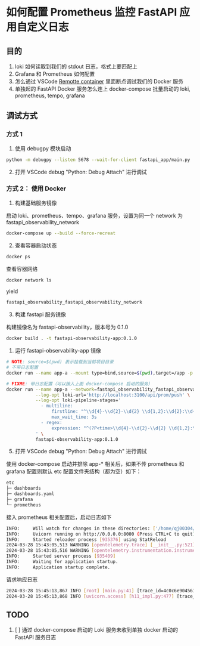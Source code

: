 # 如何配置 Prometheus 监控 FastAPI 应用自定义日志

## 目的

1. loki 如何读取到我们的 stdout 日志，格式上要匹配上
2. Grafana 和 Prometheus 如何配置
3. 怎么通过 VSCode [Remotte container]() 里面断点调试我们的 Docker 服务
4. 单独起的 FastAPI Docker 服务怎么连上 docker-compose 批量启动的 loki, prometheus, tempo, grafana

## 调试方式

### 方式 1

1. 使用 debugpy 模块启动

```bash
python -m debugpy --listen 5678 --wait-for-client fastapi_app/main.py
```

2. 打开 VSCode debug "Python: Debug Attach" 进行调试

### 方式 2： 使用 Docker

1. 构建基础服务镜像

启动 loki、prometheus、tempo、grafana 服务，设置为同一个 network 为 fastapi_observability_network
```bash
docker-compose up --build --force-recreat
```

2. 查看容器启动状态

```bash
docker ps
```
查看容器网络

```bash
docker network ls
```
yield

```bash
fastapi_observability_fastapi_observability_network
```

3. 构建 fastapi 服务镜像

构建镜像名为 fastapi-observability，版本号为 0.1.0

```bash
docker build . -t fastapi-observability-app:0.1.0
```

1. 运行 fastapi-observability-app 镜像

```bash
# NOTE: source=$(pwd) 表示挂载到当前项目目录
# 不带日志配置
docker run --name app-a --mount type=bind,source=$(pwd),target=/app -p 5678:5678 -p 8000:8000 fastapi-observability-app:0.1.0

# FIXME: 带日志配置（可以接入上面 docker-compose 启动的服务）
docker run --name app-a --network=fastapi_observability_fastapi_observability_network --mount type=bind,source=$(pwd),target=/app -p 5678:5678 -p 8000:8000 --log-driver=loki \
           --log-opt loki-url='http://localhost:3100/api/prom/push' \
           --log-opt loki-pipeline-stages='
             - multiline:
                 firstline: "^\\d{4}-\\d{2}-\\d{2} \\d{1,2}:\\d{2}:\\d{2}"
                 max_wait_time: 3s
             - regex:
                 expression: "^(?P<time>\\d{4}-\\d{2}-\\d{2} \\d{1,2}:\\d{2}:\\d{2},\\d{3}) (?P<message>(?s:.*))$$"
           ' \
           fastapi-observability-app:0.1.0
```

5. 打开 VSCode debug "Python: Debug Attach" 进行调试

使用 docker-compose 启动并排除 app-* 相关后，如果不传 prometheus 和 grafana 配置则默认 etc 配置文件夹结构（都为空）如下：

```bash
etc                 
├─ dashboards       
├─ dashboards.yaml  
├─ grafana          
└─ prometheus       
```

接入 prometheus 相关配置后，启动日志如下

```bash
INFO:     Will watch for changes in these directories: ['/home/qj00304/Code/my-opensource/fastapi_observability']
INFO:     Uvicorn running on http://0.0.0.0:8000 (Press CTRL+C to quit)
INFO:     Started reloader process [935376] using StatReload
2024-03-28 15:43:05,513 WARNING [opentelemetry.trace] [__init__.py:521] [trace_id=0 span_id=0 resource.service.name=app trace_sampled=False] - Overriding of current TracerProvider is not allowed
2024-03-28 15:43:05,516 WARNING [opentelemetry.instrumentation.instrumentor] [instrumentor.py:100] [trace_id=0 span_id=0 resource.service.name=app trace_sampled=False] - Attempting to instrument while already instrumented
INFO:     Started server process [935409]
INFO:     Waiting for application startup.
INFO:     Application startup complete.
```

请求响应日志
```bash
2024-03-28 15:45:13,867 INFO [root] [main.py:41] [trace_id=4c0c6e9045613bd27678a9ecf462905a span_id=fffa554ade1dce91 resource.service.name=app trace_sampled=True] - root endpoint
2024-03-28 15:45:13,868 INFO [uvicorn.access] [h11_impl.py:477] [trace_id=4c0c6e9045613bd27678a9ecf462905a span_id=af8e39b7f236db03 resource.service.name=app] - 127.0.0.1:46856 - "GET / HTTP/1.1" 200
```

## TODO

1. [ ] 通过 docker-compose 启动的 Loki 服务未收到单独 docker 启动的 FastAPI 服务日志 